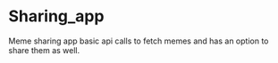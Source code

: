 # Sharing_app
Meme sharing app basic api calls to fetch memes and has an option to share them as well.
